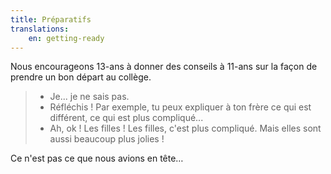 ```yaml
---
title: Préparatifs
translations:
    en: getting-ready
---
```


Nous encourageons 13-ans à donner des conseils à 11-ans sur la façon de prendre un bon départ au collège.

> - Je... je ne sais pas.  
> - Réfléchis ! Par exemple, tu peux expliquer à ton frère ce qui est différent, ce qui est plus compliqué...  
> - Ah, ok ! Les filles ! Les filles, c'est plus compliqué. Mais elles sont aussi beaucoup plus jolies !

Ce n'est pas ce que nous avions en tête…

